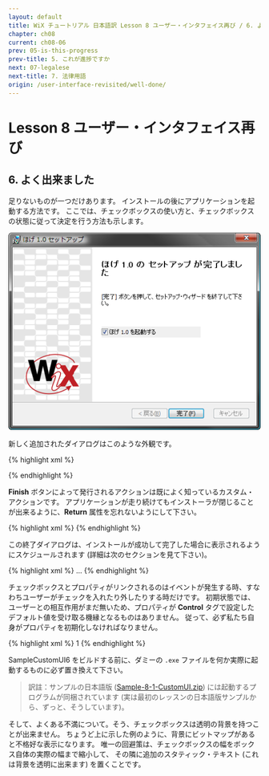 ```yaml
---
layout: default
title: WiX チュートリアル 日本語訳 Lesson 8 ユーザー・インタフェイス再び / 6. よく出来ました
chapter: ch08
current: ch08-06
prev: 05-is-this-progress
prev-title: 5. これが進捗ですか
next: 07-legalese
next-title: 7. 法律用語
origin: /user-interface-revisited/well-done/
---
```

# Lesson 8 ユーザー・インタフェイス再び

## 6. よく出来ました

足りないものが一つだけあります。
インストールの後にアプリケーションを起動する方法です。
ここでは、チェックボックスの使い方と、チェックボックスの状態に従って決定を行う方法も示します。

![ExitDlg](/images/customdone.png)

新しく追加されたダイアログはこのような外観です。

{% highlight xml %}
<Dialog Id="ExitDlg" Width="370" Height="270"
    Title="[ProductName] [Setup]" NoMinimize="yes">
{% endhighlight %}

**Finish** ボタンは二つの仕事を実行します。
第一に、ダイアログ自身を終了します (そして、それによって、インストーラ・パッケージ自身を終了します)。
第二に、ユーザーがそうすることを選んだ場合に、アプリケーションを起動します。

{% highlight xml %}
  <Control Id="Finish" Type="PushButton"
      X="236" Y="243" Width="56" Height="17" 
      Default="yes" Cancel="yes"
      Text="[ButtonText_Finish]">
    <Publish Event="EndDialog" Value="Return">1</Publish>
    <Publish Event='DoAction' Value='LaunchFile'>
      (NOT Installed) AND (LAUNCHPRODUCT = 1)
    </Publish>
  </Control>
  ...
{% endhighlight %}

ダイアログ・ボックスの中のチェックボックス・コントロールは、初期設定値 (**CheckBoxValue**)
と、チェックボックスの状態を読むために使われる関連づけられたプロパティ (**LAUNCHPRODUCT**) の両方を持ちます。

{% highlight xml %}
  <Control Id="Launch" Type="CheckBox"
      X="135" Y="120" Width="150" Height="17"
      Property='LAUNCHPRODUCT' CheckBoxValue='1'>
    <Text>[ProductName] を起動する</Text>
  </Control>
  ...
</Dialog>
{% endhighlight %}

**Finish** ボタンによって発行されるアクションは既によく知っているカスタム・アクションです。
アプリケーションが走り続けてもインストーラが閉じることが出来るように、**Return** 属性を忘れないようにして下さい。

{% highlight xml %}
<CustomAction Id='LaunchFile' FileKey='HogeEXE' ExeCommand='' 
    Return="asyncNoWait" />
{% endhighlight %}

この終了ダイアログは、インストールが成功して完了した場合に表示されるようにスケジュールされます
(詳細は次のセクションを見て下さい)。

{% highlight xml %}
<InstallUISequence>
  ...
  <Show Dialog="ExitDlg" OnExit="success" />
</InstallUISequence>
{% endhighlight %}

チェックボックスとプロパティがリンクされるのはイベントが発生する時、すなわちユーザーがチェックを入れたり外したりする時だけです。
初期状態では、ユーザーとの相互作用がまだ無いため、プロパティが **Control**
タグで設定したデフォルト値を受け取る機縁となるものはありません。
従って、必ず私たち自身がプロパティを初期化しなければなりません。

{% highlight xml %}
<Property Id="LAUNCHPRODUCT">1</Property>
{% endhighlight %}

SampleCustomUI6 をビルドする前に、ダミーの `.exe` ファイルを何か実際に起動するものに必ず置き換えて下さい。

> 訳註：サンプルの日本語版 ([Sample-8-1-CustomUI.zip](/samples/Sample-8-1-CustomUI.zip))
> には起動するプログラムが同梱されています (実は最初のレッスンの日本語版サンプルから、ずっと、そうしています)。

そして、よくある不満について。そう、チェックボックスは透明の背景を持つことが出来ません。
ちょうど上に示した例のように、背景にビットマップがあると不格好な表示になります。
唯一の回避策は、チェックボックスの幅をボックス自体の実際の幅まで縮小して、
その隣に追加のスタティック・テキスト (これは背景を透明に出来ます) を置くことです。